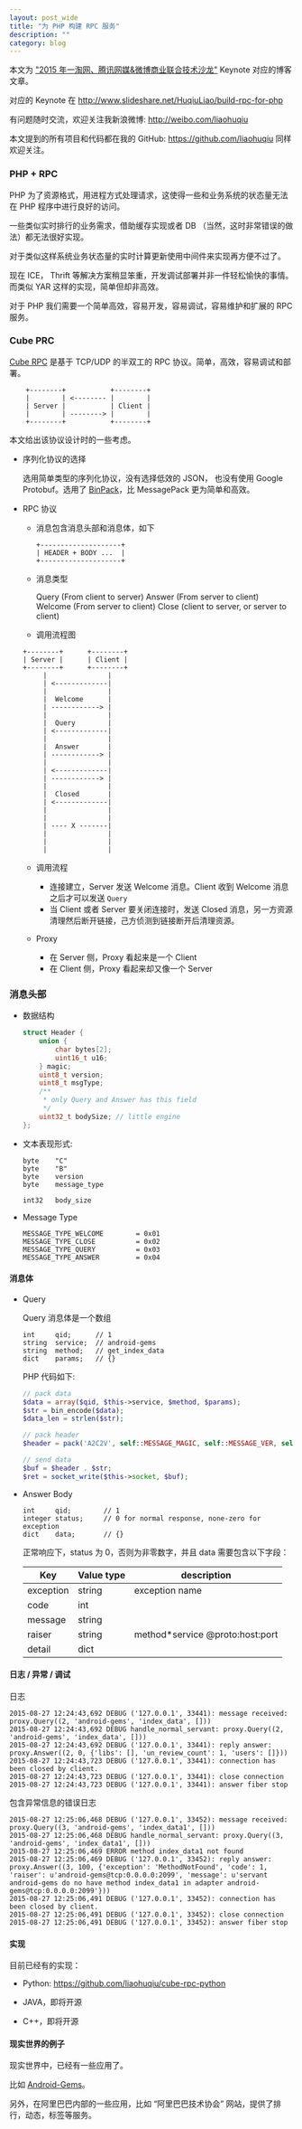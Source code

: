 ```yaml
---
layout: post_wide
title: "为 PHP 构建 RPC 服务"
description: ""
category: blog
---
```


本文为 ["2015 年一淘网、腾讯网媒&微博商业联合技术沙龙"](http://wattech.eventdove.com/) Keynote 对应的博客文章。

对应的 Keynote 在 http://www.slideshare.net/HuqiuLiao/build-rpc-for-php

有问题随时交流，欢迎关注我新浪微博: http://weibo.com/liaohuqiu 

本文提到的所有项目和代码都在我的 GitHub: https://github.com/liaohuqiu 同样欢迎关注。

### PHP + RPC

PHP 为了资源格式，用进程方式处理请求，这使得一些和业务系统的状态量无法在 PHP 程序中进行良好的访问。

一些类似实时排行的业务需求，借助缓存实现或者 DB （当然，这时非常错误的做法）都无法很好实现。

对于类似这样系统业务状态量的实时计算更新使用中间件来实现再方便不过了。

现在 ICE， Thrift 等解决方案稍显笨重，开发调试部署并非一件轻松愉快的事情。而类似 YAR 这样的实现，简单但却非高效。

对于 PHP 我们需要一个简单高效，容易开发，容易调试，容易维护和扩展的 RPC 服务。

### Cube PRC

[Cube RPC](http://weibo.com/liaohuqiu) 是基于 TCP/UDP 的半双工的 RPC 协议。简单，高效，容易调试和部署。

```
    +--------+           +--------+
    |        | <-------- |        |
    | Server |           | Client |
    |        | --------> |        |
    +--------+           +--------+
```

本文给出该协议设计时的一些考虑。

* 序列化协议的选择

    选用简单类型的序列化协议，没有选择低效的 JSON， 也没有使用 Google Protobuf。选用了 [BinPack](http://binpack.liaohuqiu.net/)，比 MessagePack 更为简单和高效。

* RPC 协议

    * 消息包含消息头部和消息体，如下

        ```
        +--------------------+ 
        | HEADER + BODY ...  |
        +--------------------+ 
        ```

    * 消息类型

        Query (From client to server)
        Answer (From server to client)
        Welcome (From server to client)
        Close (client to server, or server to client)

    * 调用流程图

    ```
    +--------+      +--------+
    | Server |      | Client |
    +--------+      +--------+
         |               |
         | <-------------|
         |               |
         |  Welcome      |
         | ------------> |
         |               |
         |  Query        |
         | <-------------|
         |               |
         |  Answer       |
         | ------------> |
         |               |
         | <-------------|
         | ------------> |
         |               |
         |  Closed       |
         | <-------------|
         |               |
         |               |
         | ---- X -------|
         |               |
         |               |
         |               |
    ```

    * 调用流程

        * 连接建立，Server 发送 Welcome 消息。Client 收到 Welcome 消息之后才可以发送 `Query`
        * 当 Client 或者 Server 要关闭连接时，发送 Closed 消息，另一方资源清理然后断开链接，己方侦测到链接断开后清理资源。

    * Proxy

        * 在 Server 侧，Proxy 看起来是一个 Client
        * 在 Client 侧，Proxy 看起来却又像一个 Server

### 消息头部

* 数据结构

    ```c
    struct Header {
    	union {
    		char bytes[2];
    		uint16_t u16;
    	} magic;
    	uint8_t version;
    	uint8_t msgType;
        /**
         * only Query and Answer has this field
         */
    	uint32_t bodySize; // little engine
    };
    ```

* 文本表现形式:

    ```
    byte    "C"
    byte    "B"
    byte    version
    byte    message_type
    
    int32   body_size
    ```

* Message Type

    ```
    MESSAGE_TYPE_WELCOME        = 0x01
    MESSAGE_TYPE_CLOSE          = 0x02
    MESSAGE_TYPE_QUERY          = 0x03
    MESSAGE_TYPE_ANSWER         = 0x04
    ```

#### 消息体

* Query

    Query 消息体是一个数组
    
    ```
    int     qid;      // 1
    string  service;  // android-gems
    string  method;   // get_index_data
    dict    params;   // {}
    ```
    
    PHP 代码如下:
    
    ```PHP
    // pack data
    $data = array($qid, $this->service, $method, $params);
    $str = bin_encode($data);
    $data_len = strlen($str);
    
    // pack header
    $header = pack('A2C2V', self::MESSAGE_MAGIC, self::MESSAGE_VER, self::MESSAGE_TYPE_QUERY, $data_len);
    
    // send data
    $buf = $header . $str;
    $ret = socket_write($this->socket, $buf);
    ```

* Answer Body

    ```
    int     qid;        // 1
    integer status;     // 0 for normal response, none-zero for exception
    dict    data;       // {}
    ```

    正常响应下，status 为 0，否则为非零数字，并且 data 需要包含以下字段：
    

    |Key|Value type|description|
    |---|---|---|
    |exception    | string           | exception name|
    |code         | int           | |
    |message      | string           | |
    |raiser       | string           | method*service @proto:host:port|
    |detail       | dict      | |


#### 日志 / 异常 / 调试

日志

```
2015-08-27 12:24:43,692 DEBUG ('127.0.0.1', 33441): message received: proxy.Query((2, 'android-gems', 'index_data', []))
2015-08-27 12:24:43,692 DEBUG handle_normal_servant: proxy.Query((2, 'android-gems', 'index_data', []))
2015-08-27 12:24:43,692 DEBUG ('127.0.0.1', 33441): reply answer: proxy.Answer((2, 0, {'libs': [], 'un_review_count': 1, 'users': []}))
2015-08-27 12:24:43,723 DEBUG ('127.0.0.1', 33441): connection has been closed by client.
2015-08-27 12:24:43,723 DEBUG ('127.0.0.1', 33441): close connection
2015-08-27 12:24:43,723 DEBUG ('127.0.0.1', 33441): answer fiber stop
```

包含异常信息的错误日志

```
2015-08-27 12:25:06,468 DEBUG ('127.0.0.1', 33452): message received: proxy.Query((3, 'android-gems', 'index_data1', []))
2015-08-27 12:25:06,468 DEBUG handle_normal_servant: proxy.Query((3, 'android-gems', 'index_data1', []))
2015-08-27 12:25:06,469 ERROR method index_data1 not found
2015-08-27 12:25:06,469 DEBUG ('127.0.0.1', 33452): reply answer: proxy.Answer((3, 100, {'exception': 'MethodNotFound', 'code': 1, 'raiser': u'android-gems@tcp:0.0.0.0:2099', 'message': u'servant android-gems do no have method index_data1 in adapter android-gems@tcp:0.0.0.0:2099'}))
2015-08-27 12:25:06,491 DEBUG ('127.0.0.1', 33452): connection has been closed by client.
2015-08-27 12:25:06,491 DEBUG ('127.0.0.1', 33452): close connection
2015-08-27 12:25:06,491 DEBUG ('127.0.0.1', 33452): answer fiber stop
```

#### 实现

目前已经有的实现：

* Python:  https://github.com/liaohuqiu/cube-rpc-python

* JAVA，即将开源

* C++，即将开源


#### 现实世界的例子

现实世界中，已经有一些应用了。

比如 [Android-Gems](http://www.android-gems.com/)。

另外，在阿里巴巴内部的一些应用，比如 “阿里巴巴技术协会” 网站，提供了排行，动态，标签等服务。
